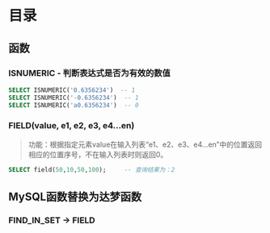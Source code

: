 # 目录

## 函数

### ISNUMERIC - 判断表达式是否为有效的数值

``` sql
SELECT ISNUMERIC('0.6356234')  -- 1
SELECT ISNUMERIC('-0.6356234')  -- 1
SELECT ISNUMERIC('a0.6356234')  -- 0
```

### FIELD(value, e1, e2, e3, e4...en)
> 功能：根据指定元素value在输入列表“e1、e2、e3、e4...en”中的位置返回相应的位置序号，不在输入列表时则返回0。

``` sql
SELECT field(50,10,50,100);     -- 查询结果为：2
```

## MySQL函数替换为达梦函数

### FIND_IN_SET -> FIELD